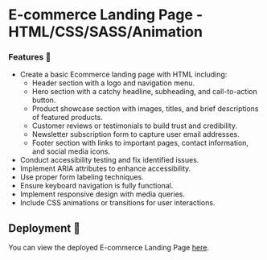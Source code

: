 # E-commerce Landing Page - HTML/CSS/SASS/Animation

### Features 🛒

- Create a basic Ecommerce landing page with HTML including:
  - Header section with a logo and navigation menu.
  - Hero section with a catchy headline, subheading, and call-to-action button.
  - Product showcase section with images, titles, and brief descriptions of featured products.
  - Customer reviews or testimonials to build trust and credibility.
  - Newsletter subscription form to capture user email addresses.
  - Footer section with links to important pages, contact information, and social media icons.
- Conduct accessibility testing and fix identified issues.
- Implement ARIA attributes to enhance accessibility.
- Use proper form labeling techniques.
- Ensure keyboard navigation is fully functional.
- Implement responsive design with media queries.
- Include CSS animations or transitions for user interactions.

## Deployment 🚀

You can view the deployed E-commerce Landing Page [here](https://tourmaline-gelato-023c69.netlify.app/).
